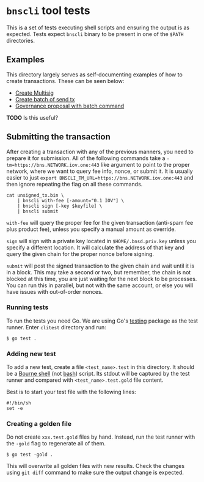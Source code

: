 # `bnscli` tool tests

This is a set of tests executing shell scripts and ensuring the output is as
expected. Tests expect `bnscli` binary to be present in one of the `$PATH`
directories.

## Examples

This directory largely serves as self-documenting examples of how to create
transactions. These can be seen below:

* [Create Multisig](./attach_multisig_id.test)
* [Create batch of send tx](./batch.test)
* [Governance proposal with batch command](./batch_proposal.test)

**TODO** Is this useful?

## Submitting the transaction

After creating a transaction with any of the previous manners, you need to
prepare it for submission. All of the following commands take a
`-tm=https://bns.NETWORK.iov.one:443` like argument to point to the proper
network, where we want to query fee info, nonce, or submit it.
It is usually easier to just `export BNSCLI_TM_URL=https://bns.NETWORK.iov.one:443`
and then ignore repeating the flag on all these commands.

```console
cat unsigned_tx.bin \
	| bnscli with-fee [-amount="0.1 IOV"] \
	| bnscli sign [-key $keyfile] \
	| bnscli submit
```

`with-fee` will query the proper fee for the given transaction (anti-spam fee plus product fee),
unless you specify a manual amount as override.

`sign` will sign with a private key located in `$HOME/.bnsd.priv.key` unless you specify a different
location. It will calculate the address of that key and query the given chain for the proper nonce
before signing.

`submit` will post the signed transaction to the given chain and wait until it is in a block.
This may take a second or two, but remember, the chain is not blocked at this time, you are just
waiting for the next block to be processes. You can run this in parallel, but not with the same
account, or else you will have issues with out-of-order nonces.


### Running tests

To run the tests you need Go. We are using Go's
[testing](https://golang.org/pkg/testing/) package as the test runner.  Enter
`clitest` directory and run:

    $ go test .


### Adding new test

To add a new test, create a file `<test_name>.test` in this directory. It
should be a [Bourne shell](https://en.wikipedia.org/wiki/Bourne_shell) (not
[bash](https://en.wikipedia.org/wiki/Bash_(Unix_shell))) script. Its stdout
will be captured by the test runner and compared with `<test_name>.test.gold`
file content.

Best is to start your test file with the following lines:

    #!/bin/sh
    set -e


### Creating a golden file

Do not create `xxx.test.gold` files by hand. Instead, run the test runner with
the `-gold` flag to regenerate all of them.

    $ go test -gold .

This will overwrite all golden files with new results. Check the changes using
`git diff` command to make sure the output change is expected.
